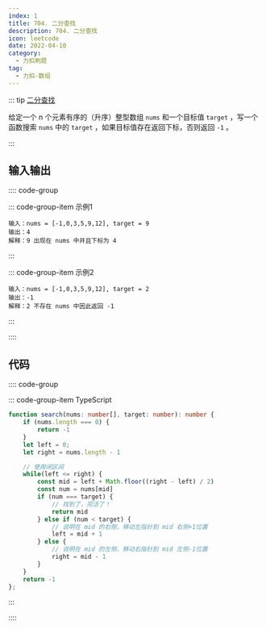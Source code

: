 ```yaml
---
index: 1
title: 704. 二分查找
description: 704. 二分查找
icon: leetcode
date: 2022-04-10
category:
  - 力扣刷题
tag:
  - 力扣-数组
---
```


::: tip <a href="https://leetcode-cn.com/problems/binary-search/" target="_blank">二分查找</a> <Badge text="简单" type="tip"/>

给定一个 n 个元素有序的（升序）整型数组 `nums` 和一个目标值 `target`  ，写一个函数搜索 `nums` 中的 `target` ，如果目标值存在返回下标，否则返回 `-1` 。

:::

## 输入输出

:::: code-group

::: code-group-item 示例1

```
输入：nums = [-1,0,3,5,9,12], target = 9
输出：4
解释：9 出现在 nums 中并且下标为 4
```

:::

::: code-group-item 示例2

```
输入：nums = [-1,0,3,5,9,12], target = 2
输出：-1
解释：2 不存在 nums 中因此返回 -1
```

:::

::::

## 代码

:::: code-group

::: code-group-item TypeScript

```ts
function search(nums: number[], target: number): number {
    if (nums.length === 0) {
        return -1
    }
    let left = 0;
    let right = nums.length - 1

    // 使用闭区间
    while(left <= right) {
        const mid = left + Math.floor((right - left) / 2)
        const num = nums[mid]
        if (num === target) {
            // 找到了，完活了！
            return mid
        } else if (num < target) {
            // 说明在 mid 的右侧，移动左指针到 mid 右侧+1位置
            left = mid + 1
        } else {
            // 说明在 mid 的左侧，移动右指针到 mid 左侧-1位置
            right = mid - 1
        }
    }
    return -1
};
```

:::

::::